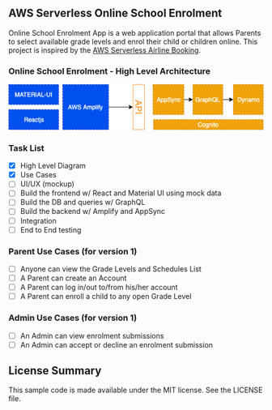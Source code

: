 ## AWS Serverless Online School Enrolment

Online School Enrolment App is a web application portal that allows Parents to select available grade levels and enrol their child or children online. This project is inspired by the [AWS Serverless Airline Booking](https://github.com/aws-samples/aws-serverless-airline-booking).

### Online School Enrolment - High Level Architecture

![Serverless Initial Architecture](./media/prototype-architecture.png)

### Task List

- [x] High Level Diagram
- [x] Use Cases
- [ ] UI/UX (mockup)
- [ ] Build the frontend w/ React and Material UI using mock data
- [ ] Build the DB and queries w/ GraphQL
- [ ] Build the backend w/ Amplify and AppSync
- [ ] Integration
- [ ] End to End testing

### Parent Use Cases (for version 1)

- [ ] Anyone can view the Grade Levels and Schedules List
- [ ] A Parent can create an Account
- [ ] A Parent can log in/out to/from his/her account
- [ ] A Parent can enroll a child to any open Grade Level

### Admin Use Cases (for version 1)

- [ ] An Admin can view enrolment submissions
- [ ] An Admin can accept or decline an enrolment submission

## License Summary

This sample code is made available under the MIT license. See the LICENSE file.
